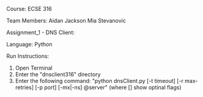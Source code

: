 Course: ECSE 316

Team Members:
Aidan Jackson
Mia Stevanovic

Assignment_1 - DNS Client:

Language:
Python

Run Instructions:
1. Open Terminal
2. Enter the "dnsclient316" directory
3. Enter the following command: "python dnsClient.py [-t timeout] [-r max-retries] [-p port] [-mx|-ns] @server" (where [] show optinal flags)
